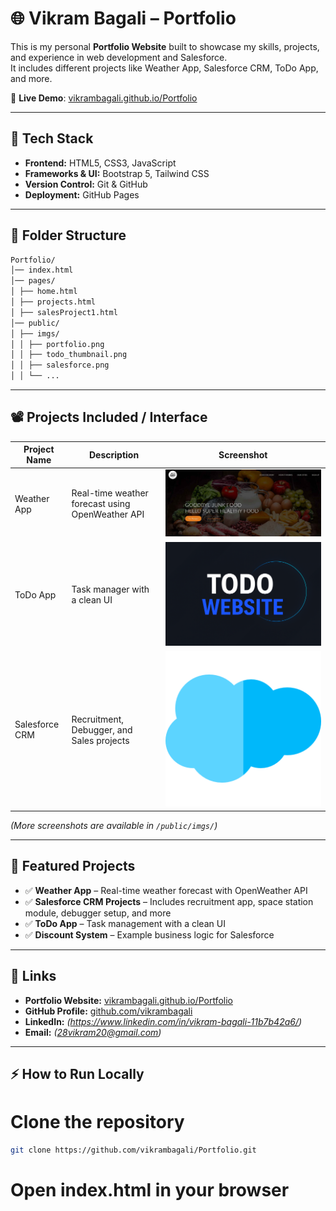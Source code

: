 # 🌐 Vikram Bagali – Portfolio

This is my personal **Portfolio Website** built to showcase my skills, projects, and experience in web development and Salesforce.  
It includes different projects like Weather App, Salesforce CRM, ToDo App, and more.

🔗 **Live Demo**: [vikrambagali.github.io/Portfolio](https://vikrambagali.github.io/Portfolio/)

---

## 🚀 Tech Stack
- **Frontend:** HTML5, CSS3, JavaScript  
- **Frameworks & UI:** Bootstrap 5, Tailwind CSS  
- **Version Control:** Git & GitHub  
- **Deployment:** GitHub Pages  

---

## 📂 Folder Structure
```bash
Portfolio/
│── index.html
│── pages/
│ ├── home.html
│ ├── projects.html
│ ├── salesProject1.html
│── public/
│ ├── imgs/
│ │ ├── portfolio.png
│ │ ├── todo_thumbnail.png
│ │ ├── salesforce.png
│ │ └── ...
```

---

## 📽️ Projects Included / Interface

| Project Name   | Description | Screenshot |
|----------------|-------------|------------|
| Weather App    | Real-time weather forecast using OpenWeather API | ![Weather](public/imgs/screenshot.jpeg) |
| ToDo App       | Task manager with a clean UI | ![ToDo](public/imgs/todo_thumbnail.png) |
| Salesforce CRM | Recruitment, Debugger, and Sales projects | ![Salesforce](public/imgs/salesforce.png) |

*(More screenshots are available in `/public/imgs/`)*

---

## 💼 Featured Projects
- ✅ **Weather App** – Real-time weather forecast with OpenWeather API  
- ✅ **Salesforce CRM Projects** – Includes recruitment app, space station module, debugger setup, and more  
- ✅ **ToDo App** – Task management with a clean UI  
- ✅ **Discount System** – Example business logic for Salesforce  

---

## 🔗 Links
- **Portfolio Website:** [vikrambagali.github.io/Portfolio](https://vikrambagali.github.io/Portfolio/)  
- **GitHub Profile:** [github.com/vikrambagali](https://github.com/vikrambagali)  
- **LinkedIn:** *(https://www.linkedin.com/in/vikram-bagali-11b7b42a6/)*  
- **Email:** *(28vikram20@gmail.com)*  

---

## ⚡ How to Run Locally

# Clone the repository
```bash
git clone https://github.com/vikrambagali/Portfolio.git
```
# Open index.html in your browser

